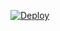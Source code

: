 
[![Deploy](https://www.herokucdn.com/deploy/button.svg)](https://dashboard.heroku.com/new?template=https://github.com/Rehansaputradewantoro/Hackerbot)

